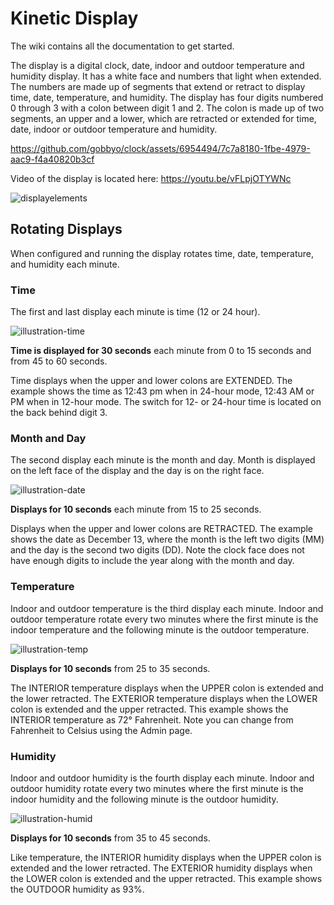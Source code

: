 # Kinetic Display

The wiki contains all the documentation to get started.

The display is a digital clock, date, indoor and outdoor temperature and humidity display. It has a white face and numbers that light when extended. The numbers are made up of segments that extend or retract to display time, date, temperature, and humidity. The display has four digits numbered 0 through 3 with a colon between digit 1 and 2. The colon is made up of two segments, an upper and a lower, which are retracted or extended for time, date, indoor or outdoor temperature and humidity.

https://github.com/gobbyo/clock/assets/6954494/7c7a8180-1fbe-4979-aac9-f4a40820b3cf

Video of the display is located here: https://youtu.be/vFLpjOTYWNc

<!-- You can also view the link to the local version of the ![Kinetic Display Video] -->

![displayelements]

## Rotating Displays

When configured and running the display rotates time, date, temperature, and humidity each minute.

### Time

The first and last display each minute is time (12 or 24 hour).

![illustration-time]

**Time is displayed for 30 seconds** each minute from 0 to 15 seconds and from 45 to 60 seconds.

Time displays when the upper and lower colons are EXTENDED. The example shows the time as 12:43 pm when in 24-hour mode, 12:43 AM or PM when in 12-hour mode.  The switch for 12- or 24-hour time is located on the back behind digit 3.

### Month and Day

The second display each minute is the month and day.  Month is displayed on the left face of the display and the day is on the right face.

![illustration-date]

**Displays for 10 seconds** each minute from 15 to 25 seconds.

Displays when the upper and lower colons are RETRACTED. The example shows the date as December 13, where the month is the left two digits (MM) and the day is the second two digits (DD).  Note the clock face does not have enough digits to include the year along with the month and day.

### Temperature

Indoor and outdoor temperature is the third display each minute.  Indoor and outdoor temperature rotate every two minutes where the first minute is the indoor temperature and the following minute is the outdoor temperature.

![illustration-temp]

**Displays for 10 seconds** from 25 to 35 seconds.

The INTERIOR temperature displays when the UPPER colon is extended and the lower retracted.  The EXTERIOR temperature displays when the LOWER colon is extended and the upper retracted.  This example shows the INTERIOR temperature as 72° Fahrenheit. Note you can change from Fahrenheit to Celsius using the Admin page.

### Humidity

Indoor and outdoor humidity is the fourth display each minute.  Indoor and outdoor humidity rotate every two minutes where the first minute is the indoor humidity and the following minute is the outdoor humidity.

![illustration-humid]

**Displays for 10 seconds** from 35 to 45 seconds.

Like temperature, the INTERIOR humidity displays when the UPPER colon is extended and the lower retracted.  The EXTERIOR humidity displays when the LOWER colon is extended and the upper retracted.  This example shows the OUTDOOR humidity as 93%.

<!-- images -->

[displayelements]: https://raw.githubusercontent.com/wiki/gobbyo/clock/media/illustration-display-elements.png
[displayback]: media/illustration-back.png
[illustration-time]: https://raw.githubusercontent.com/wiki/gobbyo/clock/media/illustration-time.png
[illustration-date]: https://raw.githubusercontent.com/wiki/gobbyo/clock/media/illustration-date.png
[illustration-temp]: https://raw.githubusercontent.com/wiki/gobbyo/clock/media/illustration-temp.png
[illustration-humid]: https://raw.githubusercontent.com/wiki/gobbyo/clock/media/illustration-humid.png
[Kinetic Display Video]: https://raw.githubusercontent.com/wiki/gobbyo/clock/media/bluekineticdisplay.mp4
